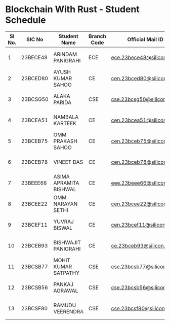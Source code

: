 # Blockchain With Rust - Student Schedule

| Sl No. | SIC No | Student Name | Branch Code | Official Mail ID | Students Contact No | Semester Code | Course Name | Time |
|--------|--------|--------------|-------------|------------------|---------------------|---------------|-------------|------|
| 1  | 23BECE48 | ARINDAM PANIGRAHI | ECE | ece.23bece48@silicon.ac.in | 8895675250 | 4 | Blockchain With Rust | 12:00 - 12:30 |
| 2  | 23BCED80 | AYUSH KUMAR SAHOO | CE | cen.23bced80@silicon.ac.in | 9777910319 | 4 | Blockchain With Rust | 12:30 - 1:00 |
| 3  | 23BCSG50 | ALAKA PARIDA | CSE | cse.23bcsg50@silicon.ac.in | 9438694133 | 4 | Blockchain With Rust | 1:00 - 1:30 |
| 4  | 23BCEA51 | NAMBALA KARTEEK | CE | cen.23bcea51@silicon.ac.in | 7735463514 | 4 | Blockchain With Rust | 1:30 - 2:00 |
| 5  | 23BCEB75 | OMM PRAKASH SAHOO | CE | cen.23bceb75@silicon.ac.in | 6371661880 | 4 | Blockchain With Rust | 3:00 - 3:30 |
| 6  | 23BCEB78 | VINEET DAS | CE | cen.23bceb78@silicon.ac.in | 7327932503 | 4 | Blockchain With Rust | 4:00 - 4:30 |
| 7  | 23BEEE66 | ASIMA APRAMITA BISHWAL | CE | eee.23beee66@silicon.ac.in | 9437416600 | 4 | Blockchain With Rust | 4:30 - 5:00 |
| 8  | 23BCEE22 | OMM NARAYAN SETHI | CE | cen.23bcee22@silicon.ac.in | 9556936360 | 4 | Blockchain With Rust | 5:00 - 5:30 |
| 9  | 23BCEF11 | YUVRAJ BISWAL | CE | cen.23bcef11@silicon.ac.in | 9348220494 | 4 | Blockchain With Rust | 5:30 - 6:00 |
| 10 | 23BCEB93 | BISHWAJIT PANIGRAHI | CE | ce.23bceb93@silicon.ac.in | 7008078995 | 4 | Blockchain With Rust | 6:00 - 6:30 |
| 11 | 23BCSB77 | MOHIT KUMAR SATPATHY | CSE | cse.23bcsb77@silicon.ac.in | 6372993167 | 4 | Blockchain With Rust | 6:30 - 7:00 |
| 12 | 23BCSB56 | PANKAJ AGRAWAL | CSE | cse.23bcsb56@silicon.ac.in | 7381271461 | 4 | Blockchain With Rust | 12:00 - 12:30 |
| 13 | 23BCSF80 | RAMUDU VEERENDRA | CSE | cse.23bcsf80@silicon.ac.in | 7847051368 | 4 | Blockchain With Rust | 12:30 - 1:00 |